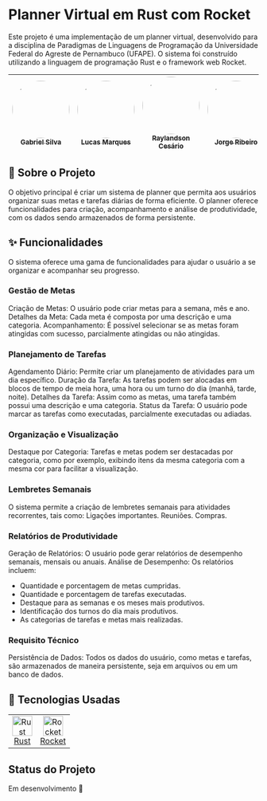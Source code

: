 # Planner Virtual em Rust com Rocket
Este projeto é uma implementação de um planner virtual, desenvolvido para a disciplina de Paradigmas de Linguagens de Programação da Universidade Federal do Agreste de Pernambuco (UFAPE). O sistema foi construído utilizando a linguagem de programação Rust e o framework web Rocket.

| [<img loading="lazy" src="https://avatars.githubusercontent.com/u/52945665?v=4" width="115" style="border-radius: 50%;"><br><sub>Gabriel Silva</sub>](https://github.com/gabrielZZ231) | [<img loading="lazy" src="https://avatars.githubusercontent.com/u/194650600?v=4" width="115" style="border-radius: 50%;"><br><sub>Lucas Marques</sub>](https://github.com/marquesdiff) | [<img loading="lazy" src="https://avatars.githubusercontent.com/u/62724100?v=4" width="115" style="border-radius: 50%;"><br><sub>Raylandson Cesário</sub>](https://github.com/Raylandson) | [<img loading="lazy" src="https://avatars.githubusercontent.com/u/102694110?v=4" width="115" style="border-radius: 50%;"><br><sub>Jorge Ribeiro</sub>](https://github.com/JorgRibeiro) | [<img loading="lazy" src="https://avatars.githubusercontent.com/u/117954648?v=4" width="115" style="border-radius: 50%;"><br><sub>Clívisson Barbosa</sub>](https://github.com/clivissonjose) |
| :---: | :---: | :---: | :---: | :---: |


## 🎯 Sobre o Projeto

O objetivo principal é criar um sistema de planner que permita aos usuários organizar suas metas e tarefas diárias de forma eficiente. O planner oferece funcionalidades para criação, acompanhamento e análise de produtividade, com os dados sendo armazenados de forma persistente.

## ✨ Funcionalidades
O sistema oferece uma gama de funcionalidades para ajudar o usuário a se organizar e acompanhar seu progresso.

### Gestão de Metas
Criação de Metas: O usuário pode criar metas para a semana, mês e ano.
Detalhes da Meta: Cada meta é composta por uma descrição e uma categoria.
Acompanhamento: É possível selecionar se as metas foram atingidas com sucesso, parcialmente atingidas ou não atingidas.

### Planejamento de Tarefas
Agendamento Diário: Permite criar um planejamento de atividades para um dia específico.
Duração da Tarefa: As tarefas podem ser alocadas em blocos de tempo de meia hora, uma hora ou um turno do dia (manhã, tarde, noite).
Detalhes da Tarefa: Assim como as metas, uma tarefa também possui uma descrição e uma categoria.
Status da Tarefa: O usuário pode marcar as tarefas como executadas, parcialmente executadas ou adiadas.

### Organização e Visualização
Destaque por Categoria: Tarefas e metas podem ser destacadas por categoria, como por exemplo, exibindo itens da mesma categoria com a mesma cor para facilitar a visualização.

### Lembretes Semanais
O sistema permite a criação de lembretes semanais para atividades recorrentes, tais como:
Ligações importantes.
Reuniões.
Compras.

### Relatórios de Produtividade
Geração de Relatórios: O usuário pode gerar relatórios de desempenho semanais, mensais ou anuais.
Análise de Desempenho: Os relatórios incluem:
- Quantidade e porcentagem de metas cumpridas.
- Quantidade e porcentagem de tarefas executadas.
- Destaque para as semanas e os meses mais produtivos.
- Identificação dos turnos do dia mais produtivos.
- As categorias de tarefas e metas mais realizadas.

### Requisito Técnico

Persistência de Dados: Todos os dados do usuário, como metas e tarefas, são armazenados de maneira persistente, seja em arquivos ou em um banco de dados.


## 🚀 Tecnologias Usadas

<table>
  <tr>
    <td align="center">
      <img src="https://upload.wikimedia.org/wikipedia/commons/thumb/d/d5/Rust_programming_language_black_logo.svg/1200px-Rust_programming_language_black_logo.svg.png" width="40" alt="Rust"/>
      <br/>
      <a href="https://www.rust-lang.org/" target="_blank">Rust</a>
    </td>
    <td align="center">
      <img src="https://avatars.githubusercontent.com/u/106361765?v=4" width="40" alt="Rocket"/>
      <br/>
      <a href="https://github.com/rwf2/Rocket" target="_blank">Rocket</a>
    </td>
  </tr>
</table>

## Status do Projeto

Em desenvolvimento 🚧
